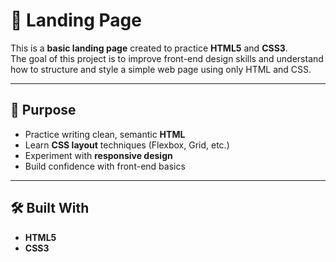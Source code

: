 # 🌼 Landing Page 

This is a **basic landing page** created to practice **HTML5** and **CSS3**.  
The goal of this project is to improve front-end design skills and understand how to structure and style a simple web page using only HTML and CSS.

---

## 🎯 Purpose

- Practice writing clean, semantic **HTML**
- Learn **CSS layout** techniques (Flexbox, Grid, etc.)
- Experiment with **responsive design**
- Build confidence with front-end basics

---

## 🛠️ Built With

- **HTML5**
- **CSS3**
